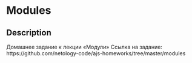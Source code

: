 <h1>Modules</h1>

<h2>Description</h2> 
Домашнее задание к лекции «Модули»
Ссылка на задание: https://github.com/netology-code/ajs-homeworks/tree/master/modules
